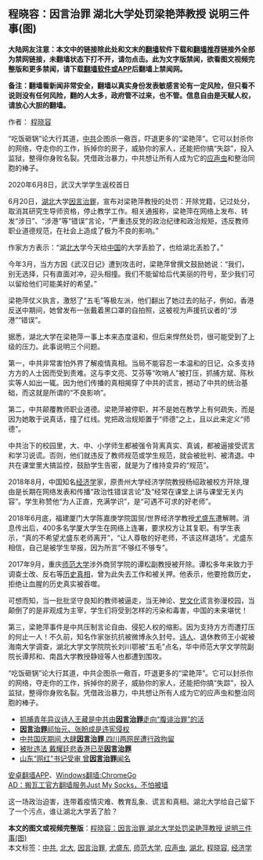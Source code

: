  <h2>程晓容：因言治罪 湖北大学处罚梁艳萍教授 说明三件事(图)</h2> <p class="notice"><b>大陆网友注意：本文中的链接除此处和文末的<a href="https://github.com/bannedbook/fanqiang" >翻墙</a>软件下载和<a href="https://github.com/killgcd/justmysocks/blob/master/README.md">翻墙推荐</a>链接外全部为禁网链接，未翻墙状态下打不开，请勿点击。此为文字版禁闻，欲看图文视频完整版和更多禁闻，请下载<a href="https://github.com/bannedbook/fanqiang">翻墙软件或APP</a>后翻墙上禁闻网。</p><p>备注：翻墙看新闻非常安全，翻墙以真实身份发表敏感言论有一定风险，但只看不说则没有任何风险，翻的人太多，政府管不过来，也不管。信息自由是天赋人权，请放心大胆的翻墙。</b></p>  <div class="entry"> <p>作者： <a href="https://www.bannedbook.org/bnews/tag/%e7%a8%8b%e6%99%93%e5%ae%b9/" class="st_tag internal_tag" rel="tag" title="标签 程晓容 下的日志">程晓容</a></p> <p id="summary">“吃饭砸锅”论大行其道，<a href="https://www.bannedbook.org/bnews/tag/%e4%b8%ad%e5%85%b1/" class="st_tag internal_tag" rel="tag" title="标签 中共 下的日志">中共</a>企图杀一儆百，吓退更多的“梁艳萍”。它可以封杀你的网络，夺走你的工作，拆掉你的房子，威胁你的家人，还能把你搞“失踪”，投入监狱，整得你身败名裂。凭借政治暴力，中共想让所有人成为它的<a href="https://www.bannedbook.org/bnews/tag/%E5%BA%94%E5%A3%B0%E8%99%AB/" class="st_tag internal_tag" rel="tag" title="标签 应声虫 下的日志">应声虫</a>和整治同胞的棒子。</p> <p id="conimg">2020年6月8日，武汉大学学生返校首日</p> <p>6月20日，<a href="https://www.bannedbook.org/bnews/tag/%e6%b9%96%e5%8c%97/" class="st_tag internal_tag" rel="tag" title="标签 湖北 下的日志">湖北</a>大学<a href="https://www.bannedbook.org/bnews/tag/%E5%9B%A0%E8%A8%80%E6%B2%BB%E7%BD%AA/" class="st_tag internal_tag" rel="tag" title="标签 因言治罪 下的日志">因言治罪</a>，宣布对梁艳萍教授的处罚：开除党籍，记过处分，取消其研究生导师资格，停止教学工作。相关通报称，梁艳萍在网络上发布、转发“涉日”、“涉港”等“错误”言论，“严重违反党的政治纪律和政治规矩，违反教师职业道德规范，在社会上造成了极为不良的影响。”</p>  <p>作家方方表示：“湖<a href="https://www.bannedbook.org/bnews/tag/%E5%8C%97%E5%A4%A7/" class="st_tag internal_tag" rel="tag" title="标签 北大 下的日志">北大</a>学今天给<span class='wp_keywordlink_affiliate'><a href="https://www.bannedbook.org/" title="中国" target="_blank">中国</a></span>的大学丢脸了，也给湖北丢脸了。”</p> <p>今年3月，当方方因《武汉日记》遭到攻击时，梁艳萍曾撰文鼓励她说：“我们，别无选择，只有直面对冲，迎头相撞。我们不能留给后代美丽的符号，至少我们可以留给他们可能美好的希望。”</p> <p>梁艳萍仗义执言，激怒了“五毛”等极左派，他们翻出了她过去的贴子，例如，香港反送中期间，她曾发布一张戴着黑口罩的自拍照，这被视为声援抗议者的“涉港”“错误”。</p> <p>据悉，湖北大学在梁艳萍一事上本来态度温和，但后来悍然处罚，很可能受到了上级的压力。此事说明三个问题。</p>  <p>第一，中共非常害怕外界了解疫情真相。当局不能容忍一本温和的日记，众多支持方方的人士因而受到责难。这与李文亮、艾芬等“吹哨人”被打压，抓捕方斌、陈秋实等人如出一辄。因为他们传播的真相揭穿了中共的谎言，撼动了中共的统治基础，而这就是所谓的“不良影响”。</p> <p>第二，中共颠覆教师职业道德。梁艳萍被停职，并不是她在教学上有何疏失，而是因为她敢于说真话，撞了红线。党把政治规矩置于“师德”之上，且以此来定义“师德”。</p> <p>中共治下的校园里，大、中、小学师生都被强令背离真实、真诚，都被逼接受谎言和学习说谎。否则，他们就违反了教师规范或学生规范，就会被批判、被清退。中共在课堂里大搞监控，鼓励学生告密，就是为了维持变异的“规范”。</p> <p>2018年8月，中国知名<a href="https://www.bannedbook.org/bnews/tag/%E7%BB%8F%E6%B5%8E%E5%AD%A6/" class="st_tag internal_tag" rel="tag" title="标签 经济学 下的日志">经济学</a>家，原贵州大学经济学院教授杨绍政被校方开除,理由是长期在网络发表和传播“政治性错误言论”及“经常在课堂上讲与课堂无关内容”。学生称赞他“为人正直，充满学识”，是“可遇不可求的好老师”。</p>  <p>2018年6月底，福建厦门大学陈嘉庚学院国贸/世界经济学教授<a href="https://www.bannedbook.org/bnews/tag/%e5%b0%a4%e7%9b%9b%e4%b8%9c/" class="st_tag internal_tag" rel="tag" title="标签 尤盛东 下的日志">尤盛东</a>遭解聘。消息传出后，400多名学厦大学生在网络上连署，要求校方让其复职。有学生表示，“真的不希望尤盛东老师离开”，“让人尊敬的好老师，不该这样退场”。尤盛东相信，自己是被学生举报，因为所言“不够红不够专”。</p> <p>2017年9月，重庆<a href="https://www.bannedbook.org/bnews/tag/%E5%B8%88%E8%8C%83%E5%A4%A7%E5%AD%A6/" class="st_tag internal_tag" rel="tag" title="标签 师范大学 下的日志">师范大学</a>涉外商贸学院的谭松副教授被开除。谭松多年来致力于调查土改、反右等<span class='wp_keywordlink'><a href="https://www.bannedbook.org/forum33/" title="近代历史事件真相" target="_blank">历史真相</a></span>，曾为此失去工作和被关押。他表示，他要抢救历史，拒绝让血腥的历史真实被吞噬。</p> <p>可想而知，当一批批坚守良知的教师被逼走，当无神论、<span class='wp_keywordlink'><a href="https://www.bannedbook.org/forum2/topic3.html" title="《解体党文化》" target="_blank">党文化</a></span>谎言弥漫校园，当颠倒了的是非观成为主宰，学生们将受到怎样的污染和毒害，中国的未来堪忧！</p> <p>第三，梁艳萍事件是中共压制言论自由、侵犯人权的缩影。因为支持方方而遭打压的何止一人！不久前，知名作家张抗抗被微博永久封号。<span class='wp_keywordlink'><a href="https://www.bannedbook.org/forum11/topic295.html" title="禁片：诗人的悲歌" target="_blank">诗人</a></span>、退休教师王小妮被海南大学调查，湖北大学文学院院长刘川鄂被“五毛”点名，华中师范大学文学院副院长谭邦和、南昌大学教授静娅等人也都遭到围攻。</p>  <p>“吃饭砸锅”论大行其道，中共企图杀一儆百，吓退更多的“梁艳萍”。它可以封杀你的网络，夺走你的工作，拆掉你的房子，威胁你的家人，还能把你搞“失踪”，投入监狱，整得你身败名裂。凭借政治暴力，中共想让所有人成为它的应声虫和整治同胞的棒子。</p> <ul class='op-related-articles' title='相关阅读'> <li><a href='https://www.bannedbook.org/bnews/renquan/20200615/1344969.html' target='_blank'>抓捕青年异议诗人王藏是中共由<b>因言治罪</b>走向“腹诽治罪”的活</a></li> <li><a href='https://www.bannedbook.org/bnews/renquan/20200406/1307302.html' target='_blank'><b>因言治罪</b>祁怡元、张盼成是违宪侵权</a></li> <li><a href='https://www.bannedbook.org/bnews/weiquan/20191003/1201391.html' target='_blank'>中共国庆期间 大肆<b>因言治罪</b> 四川两网民遭行政拘留</a></li> <li><a href='https://www.bannedbook.org/bnews/headline/20180401/921839.html' target='_blank'>被批违法 戴耀廷悲香港已至<b>因言治罪</b></a></li> <li><a href='https://www.bannedbook.org/bnews/cnnews/20170320/733165.html' target='_blank'>山东“网红”书记受审 曾<b>因言治罪</b>闻名</a></li> </ul> <div class="texttj"> <a href="https://github.com/bannedbook/fanqiang/wiki/%E7%A6%81%E9%97%BB%E7%BD%91%E5%AE%89%E5%8D%93%E7%BF%BB%E5%A2%99%E6%96%B0%E9%97%BBAPP" target="_blank">安卓翻墙APP</a>、<a href="https://github.com/bannedbook/fanqiang/wiki/Chrome%E4%B8%80%E9%94%AE%E7%BF%BB%E5%A2%99%E5%8C%85" target="_blank">Windows翻墙:ChromeGo</a><br/> <a href="https://github.com/killgcd/justmysocks/blob/master/README.md" target="_blank">AD：搬瓦工官方翻墙服务Just My Socks，不怕被墙</a> </div><p>这一场政治迫害，连带着疫情灾难、教育乱象、谎言和真相。湖北大学给自己留下了一个污点，谁让湖北大学丢了脸？</p><a name='sharetosocial'></a>         <div><b>本文的图文或视频完整版</b>：<a href='https://www.bannedbook.org/bnews/comments/20200622/1348511.html'>程晓容：因言治罪 湖北大学处罚梁艳萍教授 说明三件事(图)</a></div>  </div><!--END ENTRY--> <div class="postfooter"> <div>本文标签：<a href="https://www.bannedbook.org/bnews/tag/%e4%b8%ad%e5%85%b1/" rel="tag">中共</a>, <a href="https://www.bannedbook.org/bnews/tag/%E5%8C%97%E5%A4%A7/" rel="tag">北大</a>, <a href="https://www.bannedbook.org/bnews/tag/%E5%9B%A0%E8%A8%80%E6%B2%BB%E7%BD%AA/" rel="tag">因言治罪</a>, <a href="https://www.bannedbook.org/bnews/tag/%e5%b0%a4%e7%9b%9b%e4%b8%9c/" rel="tag">尤盛东</a>, <a href="https://www.bannedbook.org/bnews/tag/%E5%B8%88%E8%8C%83%E5%A4%A7%E5%AD%A6/" rel="tag">师范大学</a>, <a href="https://www.bannedbook.org/bnews/tag/%E5%BA%94%E5%A3%B0%E8%99%AB/" rel="tag">应声虫</a>, <a href="https://www.bannedbook.org/bnews/tag/%e6%b9%96%e5%8c%97/" rel="tag">湖北</a>, <a href="https://www.bannedbook.org/bnews/tag/%e7%a8%8b%e6%99%93%e5%ae%b9/" rel="tag">程晓容</a>, <a href="https://www.bannedbook.org/bnews/tag/%E7%BB%8F%E6%B5%8E%E5%AD%A6/" rel="tag">经济学</a></div>  </div><!--END POSTFOOTER--> 